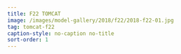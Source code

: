 ```yaml
---
title: F22 TOMCAT
image: /images/model-gallery/2018/f22/2018-f22-01.jpg
tag: tomcat-f22
caption-style: no-caption no-title
sort-order: 1
---
```


